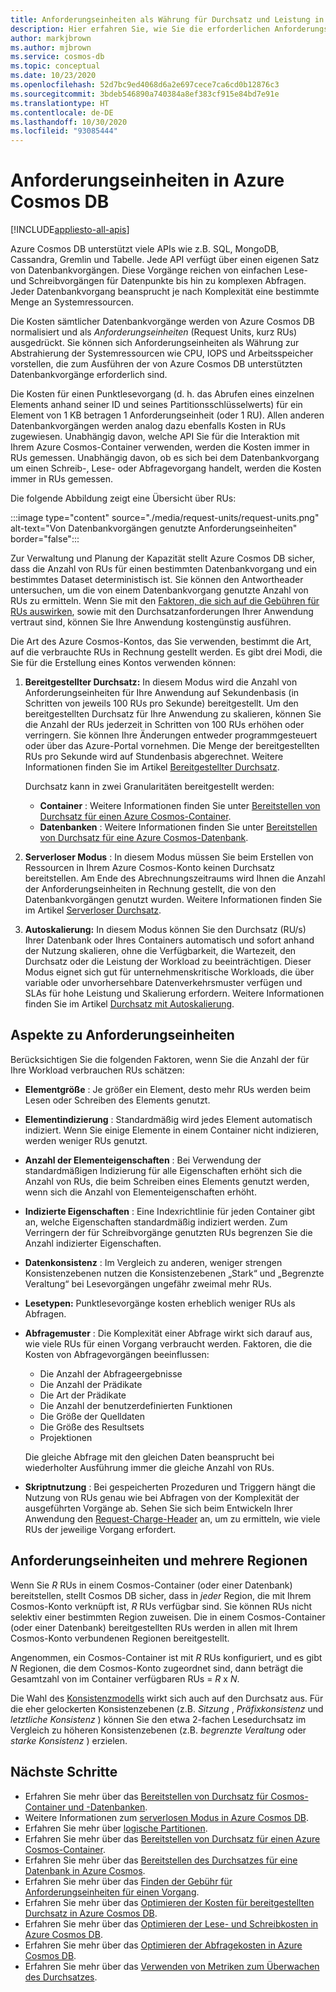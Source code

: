 ```yaml
---
title: Anforderungseinheiten als Währung für Durchsatz und Leistung in Azure Cosmos DB
description: Hier erfahren Sie, wie Sie die erforderlichen Anforderungseinheiten in Azure Cosmos DB angeben und einschätzen.
author: markjbrown
ms.author: mjbrown
ms.service: cosmos-db
ms.topic: conceptual
ms.date: 10/23/2020
ms.openlocfilehash: 52d7bc9ed4068d6a2e697cece7ca6cd0b12876c3
ms.sourcegitcommit: 3bdeb546890a740384a8ef383cf915e84bd7e91e
ms.translationtype: HT
ms.contentlocale: de-DE
ms.lasthandoff: 10/30/2020
ms.locfileid: "93085444"
---
```

# <a name="request-units-in-azure-cosmos-db"></a>Anforderungseinheiten in Azure Cosmos DB
[!INCLUDE[appliesto-all-apis](includes/appliesto-all-apis.md)]

Azure Cosmos DB unterstützt viele APIs wie z.B. SQL, MongoDB, Cassandra, Gremlin und Tabelle. Jede API verfügt über einen eigenen Satz von Datenbankvorgängen. Diese Vorgänge reichen von einfachen Lese- und Schreibvorgängen für Datenpunkte bis hin zu komplexen Abfragen. Jeder Datenbankvorgang beansprucht je nach Komplexität eine bestimmte Menge an Systemressourcen.

Die Kosten sämtlicher Datenbankvorgänge werden von Azure Cosmos DB normalisiert und als *Anforderungseinheiten* (Request Units, kurz RUs) ausgedrückt. Sie können sich Anforderungseinheiten als Währung zur Abstrahierung der Systemressourcen wie CPU, IOPS und Arbeitsspeicher vorstellen, die zum Ausführen der von Azure Cosmos DB unterstützten Datenbankvorgänge erforderlich sind.

Die Kosten für einen Punktlesevorgang (d. h. das Abrufen eines einzelnen Elements anhand seiner ID und seines Partitionsschlüsselwerts) für ein Element von 1 KB betragen 1 Anforderungseinheit (oder 1 RU). Allen anderen Datenbankvorgängen werden analog dazu ebenfalls Kosten in RUs zugewiesen. Unabhängig davon, welche API Sie für die Interaktion mit Ihrem Azure Cosmos-Container verwenden, werden die Kosten immer in RUs gemessen. Unabhängig davon, ob es sich bei dem Datenbankvorgang um einen Schreib-, Lese- oder Abfragevorgang handelt, werden die Kosten immer in RUs gemessen.

Die folgende Abbildung zeigt eine Übersicht über RUs:

:::image type="content" source="./media/request-units/request-units.png" alt-text="Von Datenbankvorgängen genutzte Anforderungseinheiten" border="false":::

Zur Verwaltung und Planung der Kapazität stellt Azure Cosmos DB sicher, dass die Anzahl von RUs für einen bestimmten Datenbankvorgang und ein bestimmtes Dataset deterministisch ist. Sie können den Antwortheader untersuchen, um die von einem Datenbankvorgang genutzte Anzahl von RUs zu ermitteln. Wenn Sie mit den [Faktoren, die sich auf die Gebühren für RUs auswirken](request-units.md#request-unit-considerations), sowie mit den Durchsatzanforderungen Ihrer Anwendung vertraut sind, können Sie Ihre Anwendung kostengünstig ausführen.

Die Art des Azure Cosmos-Kontos, das Sie verwenden, bestimmt die Art, auf die verbrauchte RUs in Rechnung gestellt werden. Es gibt drei Modi, die Sie für die Erstellung eines Kontos verwenden können:

1. **Bereitgestellter Durchsatz:** In diesem Modus wird die Anzahl von Anforderungseinheiten für Ihre Anwendung auf Sekundenbasis (in Schritten von jeweils 100 RUs pro Sekunde) bereitgestellt. Um den bereitgestellten Durchsatz für Ihre Anwendung zu skalieren, können Sie die Anzahl der RUs jederzeit in Schritten von 100 RUs erhöhen oder verringern. Sie können Ihre Änderungen entweder programmgesteuert oder über das Azure-Portal vornehmen. Die Menge der bereitgestellten RUs pro Sekunde wird auf Stundenbasis abgerechnet. Weitere Informationen finden Sie im Artikel [Bereitgestellter Durchsatz](set-throughput.md).

   Durchsatz kann in zwei Granularitäten bereitgestellt werden:

   * **Container** : Weitere Informationen finden Sie unter [Bereitstellen von Durchsatz für einen Azure Cosmos-Container](how-to-provision-container-throughput.md).
   * **Datenbanken** : Weitere Informationen finden Sie unter [Bereitstellen von Durchsatz für eine Azure Cosmos-Datenbank](how-to-provision-database-throughput.md).

2. **Serverloser Modus** : In diesem Modus müssen Sie beim Erstellen von Ressourcen in Ihrem Azure Cosmos-Konto keinen Durchsatz bereitstellen. Am Ende des Abrechnungszeitraums wird Ihnen die Anzahl der Anforderungseinheiten in Rechnung gestellt, die von den Datenbankvorgängen genutzt wurden. Weitere Informationen finden Sie im Artikel [Serverloser Durchsatz](serverless.md). 

3. **Autoskalierung:** In diesem Modus können Sie den Durchsatz (RU/s) Ihrer Datenbank oder Ihres Containers automatisch und sofort anhand der Nutzung skalieren, ohne die Verfügbarkeit, die Wartezeit, den Durchsatz oder die Leistung der Workload zu beeinträchtigen. Dieser Modus eignet sich gut für unternehmenskritische Workloads, die über variable oder unvorhersehbare Datenverkehrsmuster verfügen und SLAs für hohe Leistung und Skalierung erfordern. Weitere Informationen finden Sie im Artikel [Durchsatz mit Autoskalierung](provision-throughput-autoscale.md). 

## <a name="request-unit-considerations"></a>Aspekte zu Anforderungseinheiten

Berücksichtigen Sie die folgenden Faktoren, wenn Sie die Anzahl der für Ihre Workload verbrauchen RUs schätzen:

* **Elementgröße** : Je größer ein Element, desto mehr RUs werden beim Lesen oder Schreiben des Elements genutzt.

* **Elementindizierung** : Standardmäßig wird jedes Element automatisch indiziert. Wenn Sie einige Elemente in einem Container nicht indizieren, werden weniger RUs genutzt.

* **Anzahl der Elementeigenschaften** : Bei Verwendung der standardmäßigen Indizierung für alle Eigenschaften erhöht sich die Anzahl von RUs, die beim Schreiben eines Elements genutzt werden, wenn sich die Anzahl von Elementeigenschaften erhöht.

* **Indizierte Eigenschaften** : Eine Indexrichtlinie für jeden Container gibt an, welche Eigenschaften standardmäßig indiziert werden. Zum Verringern der für Schreibvorgänge genutzten RUs begrenzen Sie die Anzahl indizierter Eigenschaften.

* **Datenkonsistenz** : Im Vergleich zu anderen, weniger strengen Konsistenzebenen nutzen die Konsistenzebenen „Stark“ und „Begrenzte Veraltung“ bei Lesevorgängen ungefähr zweimal mehr RUs.

* **Lesetypen:** Punktlesevorgänge kosten erheblich weniger RUs als Abfragen.

* **Abfragemuster** : Die Komplexität einer Abfrage wirkt sich darauf aus, wie viele RUs für einen Vorgang verbraucht werden. Faktoren, die die Kosten von Abfragevorgängen beeinflussen: 
 
  * Die Anzahl der Abfrageergebnisse
  * Die Anzahl der Prädikate
  * Die Art der Prädikate
  * Die Anzahl der benutzerdefinierten Funktionen
  * Die Größe der Quelldaten
  * Die Größe des Resultsets
  * Projektionen

  Die gleiche Abfrage mit den gleichen Daten beansprucht bei wiederholter Ausführung immer die gleiche Anzahl von RUs.

* **Skriptnutzung** : Bei gespeicherten Prozeduren und Triggern hängt die Nutzung von RUs genau wie bei Abfragen von der Komplexität der ausgeführten Vorgänge ab. Sehen Sie sich beim Entwickeln Ihrer Anwendung den [Request-Charge-Header](./optimize-cost-reads-writes.md#measuring-the-ru-charge-of-a-request) an, um zu ermitteln, wie viele RUs der jeweilige Vorgang erfordert.

## <a name="request-units-and-multiple-regions"></a>Anforderungseinheiten und mehrere Regionen

Wenn Sie *R* RUs in einem Cosmos-Container (oder einer Datenbank) bereitstellen, stellt Cosmos DB sicher, dass in *jeder* Region, die mit Ihrem Cosmos-Konto verknüpft ist, *R* RUs verfügbar sind. Sie können RUs nicht selektiv einer bestimmten Region zuweisen. Die in einem Cosmos-Container (oder einer Datenbank) bereitgestellten RUs werden in allen mit Ihrem Cosmos-Konto verbundenen Regionen bereitgestellt.

Angenommen, ein Cosmos-Container ist mit *R* RUs konfiguriert, und es gibt *N* Regionen, die dem Cosmos-Konto zugeordnet sind, dann beträgt die Gesamtzahl von im Container verfügbaren RUs = *R* x *N*.

Die Wahl des [Konsistenzmodells](consistency-levels.md) wirkt sich auch auf den Durchsatz aus. Für die eher gelockerten Konsistenzebenen (z.B. *Sitzung* , *Präfixkonsistenz* und *letztliche Konsistenz* ) können Sie den etwa 2-fachen Lesedurchsatz im Vergleich zu höheren Konsistenzebenen (z.B. *begrenzte Veraltung* oder *starke Konsistenz* ) erzielen.

## <a name="next-steps"></a>Nächste Schritte

- Erfahren Sie mehr über das [Bereitstellen von Durchsatz für Cosmos-Container und -Datenbanken](set-throughput.md).
- Weitere Informationen zum [serverlosen Modus in Azure Cosmos DB](serverless.md).
- Erfahren Sie mehr über [logische Partitionen](./partitioning-overview.md).
- Erfahren Sie mehr über das [Bereitstellen von Durchsatz für einen Azure Cosmos-Container](how-to-provision-container-throughput.md).
- Erfahren Sie mehr über das [Bereitstellen des Durchsatzes für eine Datenbank in Azure Cosmos](how-to-provision-database-throughput.md).
- Erfahren Sie mehr über das [Finden der Gebühr für Anforderungseinheiten für einen Vorgang](find-request-unit-charge.md).
- Erfahren Sie mehr über das [Optimieren der Kosten für bereitgestellten Durchsatz in Azure Cosmos DB](optimize-cost-throughput.md).
- Erfahren Sie mehr über das [Optimieren der Lese- und Schreibkosten in Azure Cosmos DB](optimize-cost-reads-writes.md).
- Erfahren Sie mehr über das [Optimieren der Abfragekosten in Azure Cosmos DB](./optimize-cost-reads-writes.md).
- Erfahren Sie mehr über das [Verwenden von Metriken zum Überwachen des Durchsatzes](use-metrics.md).